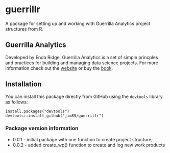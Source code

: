 # guerrillr

A package for setting up and working with Guerrilla Analytics project structures from R.

## Guerrilla Analytics

Developed by Enda Ridge, Guerrilla Analytics is a set of simple princples and practices for building and managing data science projects. For more information check out the [website](http://guerrilla-analytics.net/) or buy the [book](http://guerrilla-analytics.net/book/).

## Installation

You can install this package directly from GitHub using the `devtools` library as follows:

```
install.packages("devtools")
devtools::install_github("jim89/guerrillr")
```

### Package version information

* 0.0.1 - initial package with one function to create project structure;
* 0.0.2 - added create_wp() function to create and log new work products
